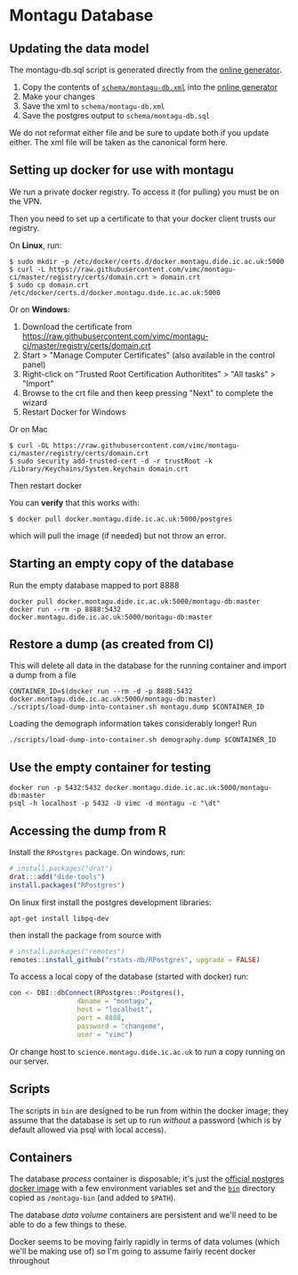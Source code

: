 # Montagu Database

## Updating the data model

The montagu-db.sql script is generated directly from the [online generator](http://ondras.zarovi.cz/sql/demo/).

1. Copy the contents of [`schema/montagu-db.xml`](schema/montagu-db.xml) into the [online generator](http://ondras.zarovi.cz/sql/demo/)
2. Make your changes
3. Save the xml to `schema/montagu-db.xml`
4. Save the postgres output to `schema/montagu-db.sql`

We do not reformat either file and be sure to update both if you update either.  The xml file will be taken as the canonical form here.

## Setting up docker for use with montagu

We run a private docker registry.  To access it (for pulling) you must be on the VPN.

Then you need to set up a certificate to that your docker client trusts our registry.

On **Linux**, run:

    $ sudo mkdir -p /etc/docker/certs.d/docker.montagu.dide.ic.ac.uk:5000
    $ curl -L https://raw.githubusercontent.com/vimc/montagu-ci/master/registry/certs/domain.crt > domain.crt
    $ sudo cp domain.crt /etc/docker/certs.d/docker.montagu.dide.ic.ac.uk:5000

Or on **Windows**:

1. Download the certificate from https://raw.githubusercontent.com/vimc/montagu-ci/master/registry/certs/domain.crt
2. Start > "Manage Computer Certificates" (also available in the control panel)
3. Right-click on "Trusted Root Certification Authoritites" > "All tasks" > "Import"
4. Browse to the crt file and then keep pressing "Next" to complete the wizard
5. Restart Docker for Windows

Or on Mac

    $ curl -OL https://raw.githubusercontent.com/vimc/montagu-ci/master/registry/certs/domain.crt
    $ sudo security add-trusted-cert -d -r trustRoot -k /Library/Keychains/System.keychain domain.crt

Then restart docker

You can **verify** that this works with:

    $ docker pull docker.montagu.dide.ic.ac.uk:5000/postgres

which will pull the image (if needed) but not throw an error.

## Starting an empty copy of the database

Run the empty database mapped to port 8888

```
docker pull docker.montagu.dide.ic.ac.uk:5000/montagu-db:master
docker run --rm -p 8888:5432 docker.montagu.dide.ic.ac.uk:5000/montagu-db:master
```

## Restore a dump (as created from CI)

This will delete all data in the database for the running container and import a dump from a file

```
CONTAINER_ID=$(docker run --rm -d -p 8888:5432 docker.montagu.dide.ic.ac.uk:5000/montagu-db:master)
./scripts/load-dump-into-container.sh montagu.dump $CONTAINER_ID
```

Loading the demograph information takes considerably longer!  Run

```
./scripts/load-dump-into-container.sh demography.dump $CONTAINER_ID
```

## Use the empty container for testing

```
docker run -p 5432:5432 docker.montagu.dide.ic.ac.uk:5000/montagu-db:master
psql -h localhost -p 5432 -U vimc -d montagu -c "\dt"
```

## Accessing the dump from R

Install the `RPostgres` package.  On windows, run:

``` r
# install.packages("drat")
drat:::add("dide-tools")
install.packages("RPostgres")
```

On linux first install the postgres development libraries:

```
apt-get install libpq-dev
```

then install the package from source with

``` r
# install.packages("remotes")
remotes::install_github("rstats-db/RPostgres", upgrade = FALSE)
```

To access a local copy of the database (started with docker) run:

```r
con <- DBI::dbConnect(RPostgres::Postgres(),
                 dbname = "montagu",
                 host = "localhost",
                 port = 8888,
                 password = "changeme",
                 user = "vimc")
```

Or change host to `science.montagu.dide.ic.ac.uk` to run a copy running on our server.

## Scripts

The scripts in `bin` are designed to be run from within the docker image; they assume that the database is set up to run *without* a password (which is by default allowed via psql with local access).

## Containers

The database *process* container is disposable; it's just the [official postgres docker image](https://hub.docker.com/_/postgres/) with a few environment variables set and the [`bin`](bin) directory copied as `/montagu-bin` (and added to `$PATH`).

The database *data volume* containers are persistent and we'll need to be able to do a few things to these.

Docker seems to be moving fairly rapidly in terms of data volumes (which we'll be making use of) so I'm going to assume fairly recent docker throughout
